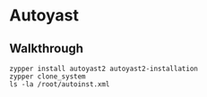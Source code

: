 # Autoyast 

## Walkthrough 

```
zypper install autoyast2 autoyast2-installation 
zypper clone_system 
ls -la /root/autoinst.xml
```

